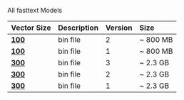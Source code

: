 All fasttext Models

| **Vector Size**                                                                      | Description | Version | **Size** |
|:-------------------------------------------------------------------------------------|:---------|:--------|:---------|
| [**100**](https://mega.nz/file/aRwQVaZa#nDmXYeFRWOm229NBgqvuk5Od0nd7mGxAQwn6B61Dtfs) | bin file | 2       | ~ 800 MB |
| [**100**](https://mega.nz/file/2FxR2L7R#0B1NriaXe08y1sDMluNxJ5aY00d0s8iiXP5-g7xYcwU) | bin file | 1       | ~ 800 MB |
| [**300**](https://mega.nz/file/bBhn1aaL#6QBlZT5QmFx4HCufcQ8Vr9hwPGNu2hvrh9_f_A8aoXM) | bin file | 3       | ~ 2.3 GB |
| [**300**](https://mega.nz/file/ucxjTQoZ#rS2dv1ziJWbQQzasSJAq1QKFya4zfmcw-g1V1eUgYIw) | bin file | 2       | ~ 2.3 GB |
| [**300**](https://mega.nz/file/yNYVnDgQ#xoPydAT_75vEu0jXQIFxetFtFScdyFJpmCsAwjVUAzQ) | bin file | 1       | ~ 2.3 GB |